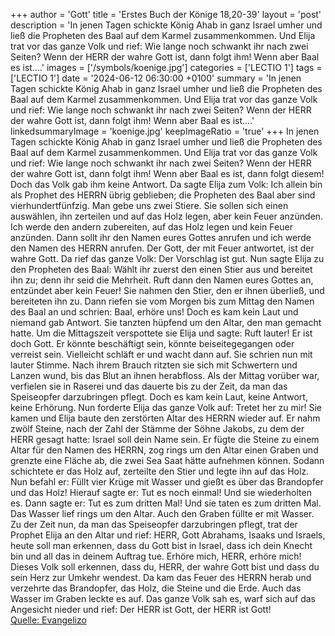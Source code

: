 +++
author = 'Gott'
title = 'Erstes Buch der Könige 18,20-39'
layout = 'post'
description = 'In jenen Tagen schickte König Ahab in ganz Israel umher und ließ die Propheten des Baal auf dem Karmel zusammenkommen. Und Elija trat vor das ganze Volk und rief: Wie lange noch schwankt ihr nach zwei Seiten? Wenn der HERR der wahre Gott ist, dann folgt ihm! Wenn aber Baal es ist....'
images = ['/symbols/koenige.jpg']
categories = ['LECTIO 1']
tags = ['LECTIO 1']
date = '2024-06-12 06:30:00 +0100'
summary = 'In jenen Tagen schickte König Ahab in ganz Israel umher und ließ die Propheten des Baal auf dem Karmel zusammenkommen. Und Elija trat vor das ganze Volk und rief: Wie lange noch schwankt ihr nach zwei Seiten? Wenn der HERR der wahre Gott ist, dann folgt ihm! Wenn aber Baal es ist....'
linkedsummaryImage = 'koenige.jpg'
keepImageRatio = 'true'
+++
In jenen Tagen schickte König Ahab in ganz Israel umher und ließ die Propheten des Baal auf dem Karmel zusammenkommen.
Und Elija trat vor das ganze Volk und rief: Wie lange noch schwankt ihr nach zwei Seiten? Wenn der HERR der wahre Gott ist, dann folgt ihm! Wenn aber Baal es ist, dann folgt diesem! Doch das Volk gab ihm keine Antwort.<!--more-->
Da sagte Elija zum Volk: Ich allein bin als Prophet des HERRN übrig geblieben; die Propheten des Baal aber sind vierhundertfünfzig.
Man gebe uns zwei Stiere. Sie sollen sich einen auswählen, ihn zerteilen und auf das Holz legen, aber kein Feuer anzünden. Ich werde den andern zubereiten, auf das Holz legen und kein Feuer anzünden.
Dann sollt ihr den Namen eures Gottes anrufen und ich werde den Namen des HERRN anrufen. Der Gott, der mit Feuer antwortet, ist der wahre Gott. Da rief das ganze Volk: Der Vorschlag ist gut.
Nun sagte Elija zu den Propheten des Baal: Wählt ihr zuerst den einen Stier aus und bereitet ihn zu; denn ihr seid die Mehrheit. Ruft dann den Namen eures Gottes an, entzündet aber kein Feuer!
Sie nahmen den Stier, den er ihnen überließ, und bereiteten ihn zu. Dann riefen sie vom Morgen bis zum Mittag den Namen des Baal an und schrien: Baal, erhöre uns! Doch es kam kein Laut und niemand gab Antwort. Sie tanzten hüpfend um den Altar, den man gemacht hatte.
Um die Mittagszeit verspottete sie Elija und sagte: Ruft lauter! Er ist doch Gott. Er könnte beschäftigt sein, könnte beiseitegegangen oder verreist sein. Vielleicht schläft er und wacht dann auf.
Sie schrien nun mit lauter Stimme. Nach ihrem Brauch ritzten sie sich mit Schwertern und Lanzen wund, bis das Blut an ihnen herabfloss.
Als der Mittag vorüber war, verfielen sie in Raserei und das dauerte bis zu der Zeit, da man das Speiseopfer darzubringen pflegt. Doch es kam kein Laut, keine Antwort, keine Erhörung.
Nun forderte Elija das ganze Volk auf: Tretet her zu mir! Sie kamen und Elija baute den zerstörten Altar des HERRN wieder auf.
Er nahm zwölf Steine, nach der Zahl der Stämme der Söhne Jakobs, zu dem der HERR gesagt hatte: Israel soll dein Name sein.
Er fügte die Steine zu einem Altar für den Namen des HERRN, zog rings um den Altar einen Graben und grenzte eine Fläche ab, die zwei Sea Saat hätte aufnehmen können.
Sodann schichtete er das Holz auf, zerteilte den Stier und legte ihn auf das Holz.
Nun befahl er: Füllt vier Krüge mit Wasser und gießt es über das Brandopfer und das Holz! Hierauf sagte er: Tut es noch einmal! Und sie wiederholten es. Dann sagte er: Tut es zum dritten Mal! Und sie taten es zum dritten Mal.
Das Wasser lief rings um den Altar. Auch den Graben füllte er mit Wasser.
Zu der Zeit nun, da man das Speiseopfer darzubringen pflegt, trat der Prophet Elija an den Altar und rief: HERR, Gott Abrahams, Isaaks und Israels, heute soll man erkennen, dass du Gott bist in Israel, dass ich dein Knecht bin und all das in deinem Auftrag tue.
Erhöre mich, HERR, erhöre mich! Dieses Volk soll erkennen, dass du, HERR, der wahre Gott bist und dass du sein Herz zur Umkehr wendest.
Da kam das Feuer des HERRN herab und verzehrte das Brandopfer, das Holz, die Steine und die Erde. Auch das Wasser im Graben leckte es auf.
Das ganze Volk sah es, warf sich auf das Angesicht nieder und rief: Der HERR ist Gott, der HERR ist Gott!<br> [Quelle: Evangelizo](https://evangeliumtagfuertag.org/DE/gospel)
